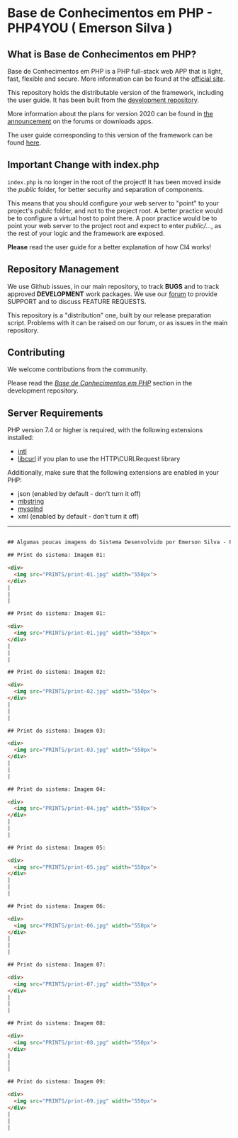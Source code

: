 
# Base de Conhecimentos em PHP - PHP4YOU ( Emerson Silva )

## What is Base de Conhecimentos em PHP?

Base de Conhecimentos em PHP is a PHP full-stack web APP that is light, fast, flexible and secure.
More information can be found at the [official site](https://www.php4you.com.br).

This repository holds the distributable version of the framework,
including the user guide. It has been built from the
[development repository](https://github.com/jowclides/base-de-conhecimentos-PHP).

More information about the plans for version 2020 can be found in [the announcement](https://www.php4you.com.br) on the forums or downloads apps.

The user guide corresponding to this version of the framework can be found
[here](https://phpmaker.dev/docs/#/).


## Important Change with index.php

`index.php` is no longer in the root of the project! It has been moved inside the *public* folder,
for better security and separation of components.

This means that you should configure your web server to "point" to your project's *public* folder, and
not to the project root. A better practice would be to configure a virtual host to point there. A poor practice would be to point your web server to the project root and expect to enter *public/...*, as the rest of your logic and the
framework are exposed.

**Please** read the user guide for a better explanation of how CI4 works!

## Repository Management

We use Github issues, in our main repository, to track **BUGS** and to track approved **DEVELOPMENT** work packages.
We use our [forum](https://www.hkvforums.com/viewforum.php?f=27) to provide SUPPORT and to discuss
FEATURE REQUESTS.

This repository is a "distribution" one, built by our release preparation script.
Problems with it can be raised on our forum, or as issues in the main repository.

## Contributing

We welcome contributions from the community.

Please read the [*Base de Conhecimentos em PHP*](https://github.com/jowclides/base-de-conhecimentos-PHP) section in the development repository.

## Server Requirements

PHP version 7.4 or higher is required, with the following extensions installed:

- [intl](http://php.net/manual/en/intl.requirements.php)
- [libcurl](http://php.net/manual/en/curl.requirements.php) if you plan to use the HTTP\CURLRequest library

Additionally, make sure that the following extensions are enabled in your PHP:

- json (enabled by default - don't turn it off)
- [mbstring](http://php.net/manual/en/mbstring.installation.php)
- [mysqlnd](http://php.net/manual/en/mysqlnd.install.php)
- xml (enabled by default - don't turn it off)



------
```html

## Algumas poucas imagens do Sistema Desenvolvido por Emerson Silva - PHP4YOU

## Print do sistema: Imagem 01:

<div>
  <img src="PRINTS/print-01.jpg" width="550px">
</div>
|
|
|

## Print do sistema: Imagem 01:

<div>
  <img src="PRINTS/print-01.jpg" width="550px">
</div>
|
|
|

## Print do sistema: Imagem 02:

<div>
  <img src="PRINTS/print-02.jpg" width="550px">
</div>
|
|
|

## Print do sistema: Imagem 03:

<div>
  <img src="PRINTS/print-03.jpg" width="550px">
</div>
|
|
|

## Print do sistema: Imagem 04:

<div>
  <img src="PRINTS/print-04.jpg" width="550px">
</div>
|
|
|

## Print do sistema: Imagem 05:

<div>
  <img src="PRINTS/print-05.jpg" width="550px">
</div>
|
|
|

## Print do sistema: Imagem 06:

<div>
  <img src="PRINTS/print-06.jpg" width="550px">
</div>
|
|
|

## Print do sistema: Imagem 07:

<div>
  <img src="PRINTS/print-07.jpg" width="550px">
</div>
|
|
|

## Print do sistema: Imagem 08:

<div>
  <img src="PRINTS/print-08.jpg" width="550px">
</div>
|
|
|

## Print do sistema: Imagem 09:

<div>
  <img src="PRINTS/print-09.jpg" width="550px">
</div>
|
|
|

```


